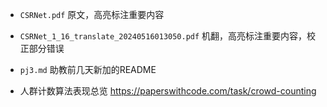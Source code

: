 * `CSRNet.pdf` 原文，高亮标注重要内容
* `CSRNet_1_16_translate_20240516013050.pdf` 机翻，高亮标注重要内容，校正部分错误
* `pj3.md` 助教前几天新加的README 

* 人群计数算法表现总览 https://paperswithcode.com/task/crowd-counting
